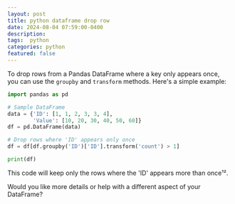 ```yaml
---
layout: post
title: python dataframe drop row  
date: 2024-08-04 07:59:00-0400
description:  
tags:  python  
categories: python
featured: false
---
```





To drop rows from a Pandas DataFrame where a key only appears once, you can use the `groupby` and `transform` methods. Here's a simple example:

```python
import pandas as pd

# Sample DataFrame
data = {'ID': [1, 1, 2, 3, 3, 4],
        'Value': [10, 20, 30, 40, 50, 60]}
df = pd.DataFrame(data)

# Drop rows where 'ID' appears only once
df = df[df.groupby('ID')['ID'].transform('count') > 1]

print(df)
```

This code will keep only the rows where the 'ID' appears more than once¹².

Would you like more details or help with a different aspect of your DataFrame?


